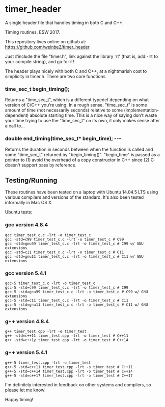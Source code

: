 # timer_header
A single header file that handles timing in both C and C++.

Timing routines, ESW 2017.

This repository lives online on github at:
https://github.com/weinbe2/timer_header

Just #include the file "timer.h", link against the library 'rt'
(that is, add -lrt to your compile string), and go for it!

The header plays nicely with both C and C++, at a nightmarish
cost to simplicity in timer.h. There are two core functions:

### time_sec_t begin_timing();
Returns a "time_sec_t", which is a different typedef depending on
what version of C/C++ you're using. In a rough sense, "time_sec_t"
is some amount of time (not necessarily seconds) relative to 
some (implementation-dependent) absolute starting time. This is
a nice way of saying don't waste your time trying to use the 
"time_sec_t" on its own, it only makes sense after a call to...

### double end_timing(time_sec_t\* begin_time); ---
Returns the duration in seconds between when the function is called
and some "time_sec_t" returned by "begin_timing()". "begin_time" is
passed as a pointer to (1) avoid the overhead of a copy constructor
in C++ since (2) C doesn't support pass by reference.

## Testing/Running

These routines have been tested on a laptop with Ubuntu 14.04.5 LTS
using various compilers and versions of the standard. It's also
been tested informally in Mac OS X.

Ubuntu tests:

### gcc version 4.8.4 

```
gcc timer_test_c.c -lrt -o timer_test_c
gcc -std=c99 timer_test_c.c -lrt -o timer_test_c # C99
gcc -std=gnu99 timer_test_c.c -lrt -o timer_test_c # C99 w/ GNU extensions
gcc -std=c11 timer_test_c.c -lrt -o timer_test_c # C11
gcc -std=gnu11 timer_test_c.c -lrt -o timer_test_c # C11 w/ GNU extensions
```

### gcc version 5.4.1 

```
gcc-5 timer_test_c.c -lrt -o timer_test_c
gcc-5 -std=c99 timer_test_c.c -lrt -o timer_test_c # C99
gcc-5 -std=gnu99 timer_test_c.c -lrt -o timer_test_c # C99 w/ GNU extensions
gcc-5 -std=c11 timer_test_c.c -lrt -o timer_test_c # C11
gcc-5 -std=gnu11 timer_test_c.c -lrt -o timer_test_c # C11 w/ GNU extensions
```

### g++ version 4.8.4 

```
g++ timer_test.cpp -lrt -o timer_test
g++ -std=c++11 timer_test.cpp -lrt -o timer_test # C++11
g++ -std=c++1y timer_test.cpp -lrt -o timer_test # C++14
```

### g++ version 5.4.1

```
g++-5 timer_test.cpp -lrt -o timer_test
g++-5 -std=c++11 timer_test.cpp -lrt -o timer_test # C++11
g++-5 -std=c++14 timer_test.cpp -lrt -o timer_test # C++14
g++-5 -std=c++17 timer_test.cpp -lrt -o timer_test # C++17
```
I'm definitely interested in feedback on other systems and compilers,
so please let me know!

Happy timing!


